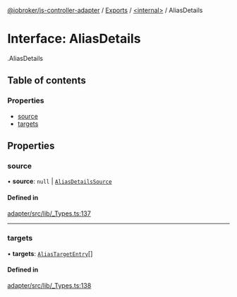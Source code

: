 [@iobroker/js-controller-adapter](../README.md) / [Exports](../modules.md) / [<internal\>](../modules/internal_.md) / AliasDetails

# Interface: AliasDetails

[<internal>](../modules/internal_.md).AliasDetails

## Table of contents

### Properties

- [source](internal_.AliasDetails.md#source)
- [targets](internal_.AliasDetails.md#targets)

## Properties

### source

• **source**: ``null`` \| [`AliasDetailsSource`](internal_.AliasDetailsSource.md)

#### Defined in

[adapter/src/lib/_Types.ts:137](https://github.com/ioBroker/ioBroker.js-controller/blob/5b321f38/packages/adapter/src/lib/_Types.ts#L137)

___

### targets

• **targets**: [`AliasTargetEntry`](internal_.AliasTargetEntry.md)[]

#### Defined in

[adapter/src/lib/_Types.ts:138](https://github.com/ioBroker/ioBroker.js-controller/blob/5b321f38/packages/adapter/src/lib/_Types.ts#L138)
